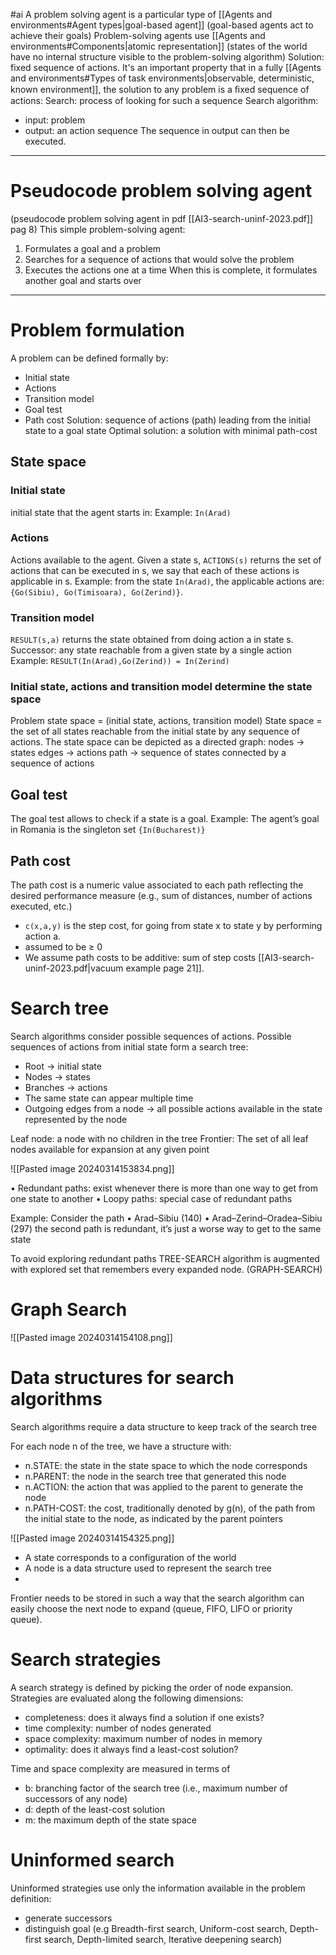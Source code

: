 #ai
A problem solving agent is a particular type of [[Agents and environments#Agent types|goal-based agent]] (goal-based agents act to achieve their goals)
Problem-solving agents use [[Agents and environments#Components|atomic representation]] (states of the world have no internal structure visible to the problem-solving algorithm)
Solution: fixed sequence of actions.
It's an important property that in a fully [[Agents and environments#Types of task environments|observable, deterministic, known environment]], the solution to any problem is a ﬁxed sequence of actions:
Search: process of looking for such a sequence
Search algorithm:
* input: problem
* output: an action sequence
The sequence in output can then be executed.
---
# Pseudocode problem solving agent
(pseudocode problem solving agent in pdf [[AI3-search-uninf-2023.pdf]] pag 8)
This simple problem-solving agent:
1. Formulates a goal and a problem
2. Searches for a sequence of actions that would solve the problem
3. Executes the actions one at a time
When this is complete, it formulates another goal and starts over
---
# Problem formulation
A problem can be defined formally by:
* Initial state
* Actions
* Transition model
* Goal test
* Path cost
Solution: sequence of actions (path) leading from the initial state to a goal state
Optimal solution: a solution with minimal path-cost
## State space
### Initial state 
initial state that the agent starts in:
Example: `In(Arad)`

### Actions 
Actions available to the agent. Given a state s, `ACTIONS(s)` returns the set of actions that can be executed in s, we say that each of these actions is applicable in s.
Example: from the state `In(Arad)`, the applicable actions are: `{Go(Sibiu), Go(Timisoara), Go(Zerind)}`.

### Transition model 
`RESULT(s,a)` returns the state obtained from doing action a in state s. 
Successor: any state reachable from a given state by a single action
Example: `RESULT(In(Arad),Go(Zerind)) = In(Zerind)`

### Initial state, actions and transition model determine the state space
Problem state space = (initial state, actions, transition model)
State space = the set of all states reachable from the initial state by any sequence of actions.
The state space can be depicted as a directed graph:
nodes -> states
edges -> actions
path -> sequence of states connected by a sequence of actions

## Goal test
The goal test allows to check if a state is a goal.
Example: The agent’s goal in Romania is the singleton set `{In(Bucharest)}`

## Path cost
The path cost is a numeric value associated to each path reflecting the desired performance measure
(e.g., sum of distances, number of actions executed, etc.)
* `c(x,a,y)` is the step cost, for going from state x to state y by performing action a.
* assumed to be ≥ 0
* We assume path costs to be additive: sum of step costs
[[AI3-search-uninf-2023.pdf|vacuum example page 21]].

# Search tree

Search algorithms consider possible sequences of actions.
Possible sequences of actions from initial state form a search tree:
* Root -> initial state 
* Nodes -> states 
* Branches -> actions 
* The same state can appear multiple time 
* Outgoing edges from a node -> all possible actions available in the state represented by the node

Leaf node: a node with no children in the tree
Frontier: The set of all leaf nodes available for expansion at any given point

![[Pasted image 20240314153834.png]]

• Redundant paths: exist whenever there is more than one way to get from one state to another
• Loopy paths: special case of redundant paths

 Example: Consider the path
• Arad–Sibiu (140)
• Arad–Zerind–Oradea–Sibiu (297) 
the second path is redundant, it’s just a worse way to get to the same state


To avoid exploring redundant paths TREE-SEARCH algorithm is augmented with explored set that remembers every expanded node.
(GRAPH-SEARCH)

# Graph Search
![[Pasted image 20240314154108.png]]


# Data structures for search algorithms

Search algorithms require a data structure to keep track of the search tree 

For each node n of the tree, we have a structure with: 
* n.STATE: the state in the state space to which the node corresponds 
* n.PARENT: the node in the search tree that generated this node 
* n.ACTION: the action that was applied to the parent to generate the node 
* n.PATH-COST: the cost, traditionally denoted by g(n), of the path from the initial state to the node, as indicated by the parent pointers

![[Pasted image 20240314154325.png]]
* A state corresponds to a configuration of the world 
* A node is a data structure used to represent the search tree
* 
Frontier needs to be stored in such a way that the search algorithm can easily choose the next node to expand (queue, FIFO, LIFO or priority queue).

# Search strategies
A search strategy is defined by picking the order of node expansion.
Strategies are evaluated along the following dimensions:
* completeness: does it always find a solution if one exists?
* time complexity: number of nodes generated
* space complexity: maximum number of nodes in memory
* optimality: does it always find a least-cost solution?

Time and space complexity are measured in terms of
* b: branching factor of the search tree (i.e., maximum number of successors of any node)
* d: depth of the least-cost solution
* m: the maximum depth of the state space

# Uninformed search
Uninformed strategies use only the information available
in the problem definition:
* generate successors
* distinguish goal
(e.g Breadth-first search, Uniform-cost search, Depth-first search, Depth-limited search, Iterative deepening search)
